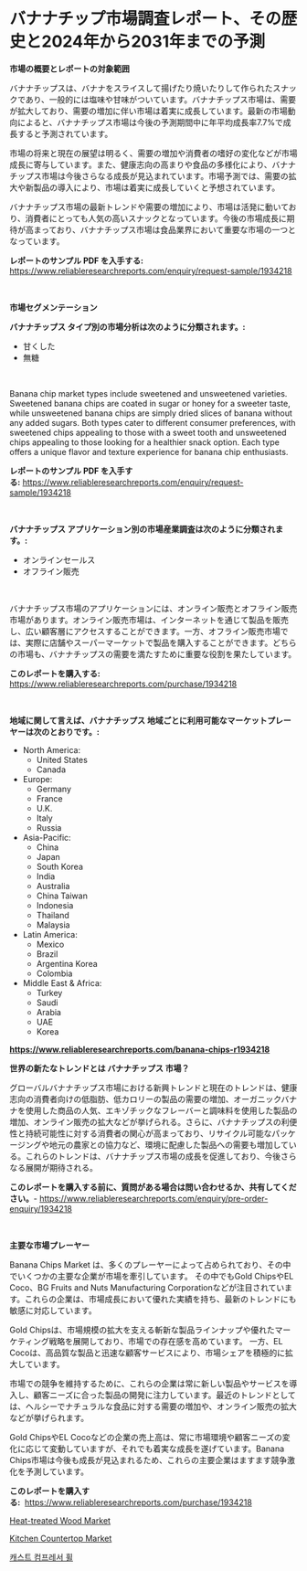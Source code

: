 <p><h1>バナナチップ市場調査レポート、その歴史と2024年から2031年までの予測</h1></p><p><strong>市場の概要とレポートの対象範囲</strong></p>
<p><p>バナナチップスは、バナナをスライスして揚げたり焼いたりして作られたスナックであり、一般的には塩味や甘味がついています。バナナチップス市場は、需要が拡大しており、需要の増加に伴い市場は着実に成長しています。最新の市場動向によると、バナナチップス市場は今後の予測期間中に年平均成長率7.7%で成長すると予測されています。</p><p>市場の将来と現在の展望は明るく、需要の増加や消費者の嗜好の変化などが市場成長に寄与しています。また、健康志向の高まりや食品の多様化により、バナナチップス市場は今後さらなる成長が見込まれています。市場予測では、需要の拡大や新製品の導入により、市場は着実に成長していくと予想されています。</p><p>バナナチップス市場の最新トレンドや需要の増加により、市場は活発に動いており、消費者にとっても人気の高いスナックとなっています。今後の市場成長に期待が高まっており、バナナチップス市場は食品業界において重要な市場の一つとなっています。</p></p>
<p><strong>レポートのサンプル PDF を入手する:</strong> <a href="https://www.reliableresearchreports.com/enquiry/request-sample/1934218">https://www.reliableresearchreports.com/enquiry/request-sample/1934218</a></p>
<p>&nbsp;</p>
<p><strong>市場セグメンテーション</strong></p>
<p><strong>バナナチップス タイプ別の市場分析は次のように分類されます。:</strong></p>
<p><ul><li>甘くした</li><li>無糖</li></ul></p>
<p>&nbsp;</p>
<p><p>Banana chip market types include sweetened and unsweetened varieties. Sweetened banana chips are coated in sugar or honey for a sweeter taste, while unsweetened banana chips are simply dried slices of banana without any added sugars. Both types cater to different consumer preferences, with sweetened chips appealing to those with a sweet tooth and unsweetened chips appealing to those looking for a healthier snack option. Each type offers a unique flavor and texture experience for banana chip enthusiasts.</p></p>
<p><strong>レポートのサンプル PDF を入手する:</strong>&nbsp;<a href="https://www.reliableresearchreports.com/enquiry/request-sample/1934218">https://www.reliableresearchreports.com/enquiry/request-sample/1934218</a></p>
<p>&nbsp;</p>
<p><strong> バナナチップス アプリケーション別の市場産業調査は次のように分類されます。:</strong></p>
<p><ul><li>オンラインセールス</li><li>オフライン販売</li></ul></p>
<p>&nbsp;</p>
<p><p>バナナチップス市場のアプリケーションには、オンライン販売とオフライン販売市場があります。オンライン販売市場は、インターネットを通じて製品を販売し、広い顧客層にアクセスすることができます。一方、オフライン販売市場では、実際に店舗やスーパーマーケットで製品を購入することができます。どちらの市場も、バナナチップスの需要を満たすために重要な役割を果たしています。</p></p>
<p><strong>このレポートを購入する:</strong>&nbsp; <a href="https://www.reliableresearchreports.com/purchase/1934218">https://www.reliableresearchreports.com/purchase/1934218</a></p>
<p>&nbsp;</p>
<p><strong>地域に関して言えば、バナナチップス 地域ごとに利用可能なマーケットプレーヤーは次のとおりです。:</strong></p>
<p><ul>
    <li>
        North America:
        <ul>
            <li>United States</li>
            <li>Canada</li>
        </ul>
    </li>
    <li>
        Europe:
        <ul>
            <li>Germany</li>
            <li>France</li>
            <li>U.K.</li>
            <li>Italy</li>
            <li>Russia</li>
        </ul>
    </li>
    <li>
        Asia-Pacific:
        <ul>
            <li>China</li>
            <li>Japan</li>
            <li>South Korea</li>
            <li>India</li>
            <li>Australia</li>
            <li>China Taiwan</li>
            <li>Indonesia</li>
            <li>Thailand</li>
            <li>Malaysia</li>
        </ul>
    </li>
    <li>
        Latin America:
        <ul>
            <li>Mexico</li>
            <li>Brazil</li>
            <li>Argentina Korea</li>
            <li>Colombia</li>
        </ul>
    </li>
    <li>
        Middle East & Africa:
        <ul>
            <li>Turkey</li>
            <li>Saudi</li>
            <li>Arabia</li>
            <li>UAE</li>
            <li>Korea</li>
        </ul>
    </li>
    </ul></p>
<p><strong><a href="https://www.reliableresearchreports.com/banana-chips-r1934218">https://www.reliableresearchreports.com/banana-chips-r1934218</a></strong>&nbsp;</p>
<p><strong>世界の新たなトレンドとは バナナチップス 市場？</strong></p>
<p><p>グローバルバナナチップス市場における新興トレンドと現在のトレンドは、健康志向の消費者向けの低脂肪、低カロリーの製品の需要の増加、オーガニックバナナを使用した商品の人気、エキゾチックなフレーバーと調味料を使用した製品の増加、オンライン販売の拡大などが挙げられる。さらに、バナナチップスの利便性と持続可能性に対する消費者の関心が高まっており、リサイクル可能なパッケージングや地元の農家との協力など、環境に配慮した製品への需要も増加している。これらのトレンドは、バナナチップス市場の成長を促進しており、今後さらなる展開が期待される。</p></p>
<p><strong>このレポートを購入する前に、質問がある場合は問い合わせるか、共有してください。</strong>- <a href="https://www.reliableresearchreports.com/enquiry/pre-order-enquiry/1934218">https://www.reliableresearchreports.com/enquiry/pre-order-enquiry/1934218</a></p>
<p>&nbsp;</p>
<p><strong>主要な市場プレーヤー</strong></p>
<p><p>Banana Chips Market は、多くのプレーヤーによって占められており、その中でいくつかの主要な企業が市場を牽引しています。 その中でもGold ChipsやEL Coco、BG Fruits and Nuts Manufacturing Corporationなどが注目されています。これらの企業は、市場成長において優れた実績を持ち、最新のトレンドにも敏感に対応しています。</p><p>Gold Chipsは、市場規模の拡大を支える斬新な製品ラインナップや優れたマーケティング戦略を展開しており、市場での存在感を高めています。 一方、EL Cocoは、高品質な製品と迅速な顧客サービスにより、市場シェアを積極的に拡大しています。</p><p>市場での競争を維持するために、これらの企業は常に新しい製品やサービスを導入し、顧客ニーズに合った製品の開発に注力しています。最近のトレンドとしては、ヘルシーでナチュラルな食品に対する需要の増加や、オンライン販売の拡大などが挙げられます。</p><p>Gold ChipsやEL Cocoなどの企業の売上高は、常に市場環境や顧客ニーズの変化に応じて変動していますが、それでも着実な成長を遂げています。Banana Chips市場は今後も成長が見込まれるため、これらの主要企業はますます競争激化を予測しています。</p></p>
<p><strong>このレポートを購入する:</strong>&nbsp;&nbsp;<a href="https://www.reliableresearchreports.com/purchase/1934218">https://www.reliableresearchreports.com/purchase/1934218</a></p>
<p><p><a href="https://cedar-agate-3da.notion.site/Analyzing-Heat-treated-Wood-Market-Global-Industry-Perspective-and-Forecast-2024-to-2031-ba5f818ce2fe409bb838cf3e9034b5a0">Heat-treated Wood Market</a></p><p><a href="https://circular-yam-9b9.notion.site/Kitchen-Countertop-Market-Trends-and-Market-Analysis-forecasted-for-period-2024-2031-e2d64d0836b941efb5d4c20fd85e6891">Kitchen Countertop Market</a></p><p><a href="https://github.com/rsg307664904/Market-Research-Report-List-1/blob/main/519742921020.md">캐스트 컴프레서 휠</a></p></p>